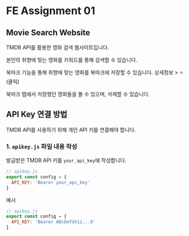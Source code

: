 # FE Assignment 01

## Movie Search Website

TMDB API를 활용한 영화 검색 웹사이트입니다.

본인의 취향에 맞는 영화를 키워드를 통해 검색할 수 있습니다.

북마크 기능을 통해 취향에 맞는 영화를 북마크에 저장할 수 있습니다.
상세정보 > ⭐ (클릭)

북마크 탭에서 저장했던 영화들을 볼 수 있으며, 삭제할 수 있습니다.

## API Key 연결 방법

TMDB API를 사용하기 위해 개인 API 키를 연결해야 합니다.

### 1. `apikey.js` 파일 내용 작성

발급받은 TMDB API 키를 `your_api_key`에 작성합니다.

```js
// apikey.js
export const config = {
  API_KEY: 'Bearer your_api_key'
}
```

예시
```js
// apikey.js
export const config = {
  API_KEY: 'Bearer ABcDefGh1i...0'
}
```